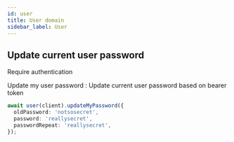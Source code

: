 ```yaml
---
id: user
title: User domain
sidebar_label: User
---
```


## Update current user password
<span class="badge badge--warning">Require authentication</span>

Update my user password :
Update current user password based on bearer token

```ts
await user(client).updateMyPassword({
  oldPassword: 'notsosecret',
  password: 'reallysecret',
  passwordRepeat: 'reallysecret',
});
```